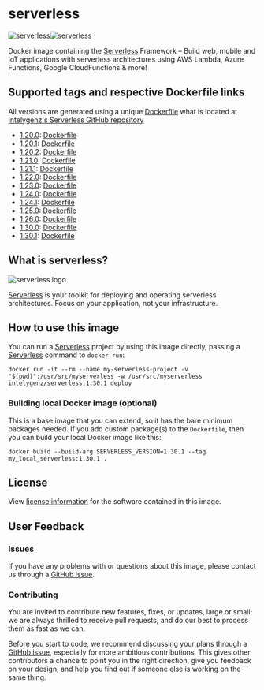 # serverless

[![serverless](https://images.microbadger.com/badges/image/intelygenz/serverless.svg)](https://microbadger.com/images/intelygenz/serverless "Get your own image badge on microbadger.com")[![serverless](https://images.microbadger.com/badges/version/intelygenz/serverless.svg)](https://microbadger.com/images/intelygenz/serverless "Get your own version badge on microbadger.com")

Docker image containing the [Serverless](https://serverless.com/) Framework – Build web, mobile and IoT applications with serverless architectures using AWS Lambda, Azure Functions, Google CloudFunctions & more!

## Supported tags and respective Dockerfile links

All versions are generated using a unique [Dockerfile](https://github.com/intelygenz/serverless/blob/master/Dockerfile) what is located at [Intelygenz's Serverless GitHub repository](https://github.com/intelygenz/serverless)

* [1.20.0](https://github.com/serverless/serverless/releases/tag/v1.20.0): [Dockerfile](https://github.com/intelygenz/serverless/blob/master/Dockerfile)
* [1.20.1](https://github.com/serverless/serverless/releases/tag/v1.20.1): [Dockerfile](https://github.com/intelygenz/serverless/blob/master/Dockerfile)
* [1.20.2](https://github.com/serverless/serverless/releases/tag/v1.20.2): [Dockerfile](https://github.com/intelygenz/serverless/blob/master/Dockerfile)
* [1.21.0](https://github.com/serverless/serverless/releases/tag/v1.21.0): [Dockerfile](https://github.com/intelygenz/serverless/blob/master/Dockerfile)
* [1.21.1](https://github.com/serverless/serverless/releases/tag/v1.21.1): [Dockerfile](https://github.com/intelygenz/serverless/blob/master/Dockerfile)
* [1.22.0](https://github.com/serverless/serverless/releases/tag/v1.22.0): [Dockerfile](https://github.com/intelygenz/serverless/blob/master/Dockerfile)
* [1.23.0](https://github.com/serverless/serverless/releases/tag/v1.23.0): [Dockerfile](https://github.com/intelygenz/serverless/blob/master/Dockerfile)
* [1.24.0](https://github.com/serverless/serverless/releases/tag/v1.24.0): [Dockerfile](https://github.com/intelygenz/serverless/blob/master/Dockerfile)
* [1.24.1](https://github.com/serverless/serverless/releases/tag/v1.24.1): [Dockerfile](https://github.com/intelygenz/serverless/blob/master/Dockerfile)
* [1.25.0](https://github.com/serverless/serverless/releases/tag/v1.25.0): [Dockerfile](https://github.com/intelygenz/serverless/blob/master/Dockerfile)
* [1.26.0](https://github.com/serverless/serverless/releases/tag/v1.26.0): [Dockerfile](https://github.com/intelygenz/serverless/blob/master/Dockerfile)
* [1.30.0](https://github.com/serverless/serverless/releases/tag/v1.30.0): [Dockerfile](https://github.com/intelygenz/serverless/blob/master/Dockerfile)
* [1.30.1](https://github.com/serverless/serverless/releases/tag/v1.30.1): [Dockerfile](https://github.com/intelygenz/serverless/blob/master/Dockerfile)

## What is serverless?

![serverless logo](https://raw.githubusercontent.com/intelygenz/serverless/master/assets/serverless.png)

[Serverless](https://serverless.com/) is your toolkit for deploying and operating serverless architectures. Focus on your application, not your infrastructure.

## How to use this image

You can run a [Serverless](https://serverless.com/) project by using this image directly, passing a [Serverless](https://serverless.com/) command to `docker run`:

    docker run -it --rm --name my-serverless-project -v "$(pwd)":/usr/src/myserverless -w /usr/src/myserverless intelygenz/serverless:1.30.1 deploy

### Building local Docker image (optional)

This is a base image that you can extend, so it has the bare minimum packages needed. If you add custom package(s) to the `Dockerfile`, then you can build your local Docker image like this:

    docker build --build-arg SERVERLESS_VERSION=1.30.1 --tag my_local_serverless:1.30.1 .

## License

View [license information](https://github.com/intelygenz/serverless/blob/master/LICENSE) for the software contained in this image.

## User Feedback

### Issues

If you have any problems with or questions about this image, please contact us through a [GitHub issue](https://github.com/intelygenz/serverless/issues).

### Contributing

You are invited to contribute new features, fixes, or updates, large or small; we are always thrilled to receive pull requests, and do our best to process them as fast as we can.

Before you start to code, we recommend discussing your plans through a [GitHub issue](https://github.com/intelygenz/serverless/issues), especially for more ambitious contributions.
This gives other contributors a chance to point you in the right direction, give you feedback on your design, and help you find out if someone else is working on the same thing.